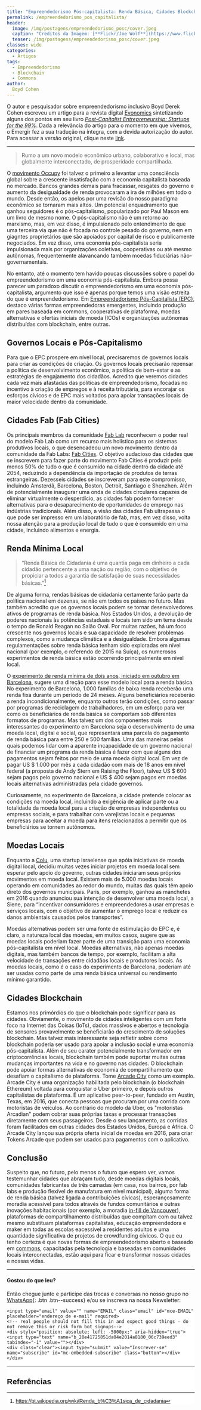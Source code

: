 ```yaml
---
title: "Empreendedorismo Pós-capitalista: Renda Básica, Cidades Blockchain e Moedas Locais"
permalink: /empreendedorismo_pos_capitalista/
header:
  image: /img/postagens/empreendedorismo_posc/cover.jpeg
  caption: "Creditos da Imagem: [**Flickr/Joe Wolf**](https://www.flickr.com/photos/joebehr/19885871121)"
  teaser: /img/postagens/empreendedorismo_posc/cover.jpeg
classes: wide
categories:
  - Artigos
tags:
  - Empreendedorismo
  - Blockchain
  - Commons
author:
  Boyd Cohen
---
```


O autor e pesquisador sobre empreendedorismo inclusivo Boyd Derek Cohen escreveu um artigo para a revista digital [Evonomics](https://evonomics.com/) sintetizando alguns dos pontos em seu livro [*Post-Capitalist Entrepreneurship: Startups for the 99%*](https://www.amazon.com/Post-Capitalist-Entrepreneurship-Startups-Boyd-Cohen/dp/1138713392). Dada a relevância do artigo para o momento em que vivemos, o Emergir fez a sua tradução na íntegra, com a devida autorização do autor.
Para acessar a versão original, clique neste [link](https://evonomics.com/post-capitalism-entrepreneurship/?utm_source=facebook&utm_campaign=organic).

---

> Rumo a um novo modelo econômico urbano, colaborativo e local, mas globalmente interconectado, de prosperidade compartilhada.

O [movimento Occupy](https://pt.wikipedia.org/wiki/Occupy_Wall_Street) foi talvez o primeiro a levantar uma consciência global sobre a crescente insatisfação com a economia capitalista baseada no mercado. Bancos grandes demais para fracassar, resgates do governo e aumento da desigualdade de renda provocaram a ira de milhões em todo o mundo. Desde então, os apelos por uma revisão do nosso paradigma econômico se tornaram mais altos. Um potencial enquadramento que ganhou seguidores é o pós-capitalismo, popularizado por Paul Mason em um livro de mesmo nome. O pós-capitalismo não é um retorno ao marxismo, mas, em vez disso, é impulsionado pelo entendimento de que uma terceira via que não é focada no controle pesado do governo, nem em giagntes proprietários que são apoiados por capital de risco e publicamente negociados. Em vez disso, uma economia pós-capitalista seria impulsionada mais por organizações coletivas, cooperativas ou até mesmo autônomas, frequentemente alavancando também moedas fiduciárias não-governamentais.

No entanto, até o momento tem havido poucas discussões sobre o papel do empreendedorismo em uma economia pós-capitalista. Embora possa parecer um paradoxo discutir o empreendedorismo em uma economia pós-capitalista, argumento que isso é apenas porque temos uma visão estreita do que é empreendedorismo. Em [Empreendedorismo Pós-Capitalista (EPC)](https://www.amazon.com/Post-Capitalist-Entrepreneurship-Startups-Boyd-Cohen/dp/1138713392), destaco várias formas empreendedoras emergentes, incluindo produção em pares baseada em commons, cooperativas de plataforma, moedas alternativas e ofertas iniciais de moeda (ICOs) e organizações autônomas distribuídas com blockchain, entre outras.

## Governos Locais e Pós-Capitalismo

Para que o EPC prospere em nível local, precisaremos de governos locais para criar as condições de criação. Os governos locais precisarão repensar a política de desenvolvimento econômico, a política de bem-estar e as estratégias de engajamento dos cidadãos. Acredito que veremos cidades cada vez mais afastadas das políticas de empreendedorismo, focadas no incentivo à criação de empregos e à receita tributária, para encorajar os esforços cívicos e de EPC mais voltados para apoiar transações locais de maior velocidade dentro da comunidade.

## Cidades Fab (Fab Cities)

Os principais membros da comunidade [Fab Lab](https://pt.wikipedia.org/wiki/Fab_lab) reconhecem o poder real do modelo Fab Lab como um recurso mais holístico para os sistemas produtivos locais, o que desencadeou um novo movimento dentro da comunidade da Fab Labs: [Fab Cities](http://fab.city/). O objetivo audacioso das cidades que se inscrevem para fazer parte do movimento Fab Cities é produzir pelo menos 50% de tudo o que é consumido na cidade dentro da cidade até 2054, reduzindo a dependência da importação de produtos de terras estrangeiras. Dezesseis cidades se inscreveram para este compromisso, incluindo Amsterdã, Barcelona, Boston, Detroit, Santiago e Shenzhen. Além de potencialmente inaugurar uma onda de cidades circulares capazes de eliminar virtualmente o desperdício, as cidades fab podem fornecer alternativas para o desaparecimento de oportunidades de emprego nas indústrias tradicionais. Além disso, a visão das cidades Fab ultrapassa o que pode ser impresso em um laboratório de fab, mas, em vez disso, volta nossa atenção para a produção local de tudo o que é consumido em uma cidade, incluindo alimentos e energia.

## Renda Mínima Local

> “Renda Básica de Cidadania é uma quantia paga em dinheiro a cada cidadão pertencente a uma nação ou região, com o objetivo de propiciar a todos a garantia de satisfação de suas necessidades básicas.”[^1]

De alguma forma, rendas básicas de cidadania certamente farão parte da política nacional em dezenas, se não em todos os países no futuro. Mas também acredito que os governos locais podem se tornar desenvolvedores ativos de programas de renda básica. Nos Estados Unidos, a devolução de poderes nacionais às potências estaduais e locais tem sido um tema desde o tempo de Ronald Reagan no Salão Oval. Por muitas razões, há um foco crescente nos governos locais e sua capacidade de resolver problemas complexos, como a mudança climática e a desigualdade. Embora algumas regulamentações sobre renda básica tenham sido exploradas em nível nacional (por exemplo, o referendo de 2015 na Suíça), os numerosos experimentos de renda básica estão ocorrendo principalmente em nível local.

O [experimento de renda mínima de dois anos, iniciado em outubro em Barcelona](http://basicincome.org/news/2017/08/barcelona-spain-design-minimum-income-experiment-finalized/), sugere uma direção para esse modelo local para a renda básica. No experimento de Barcelona, 1.000 famílias de baixa renda receberão uma renda fixa durante um período de 24 meses. Alguns beneficiários receberão a renda incondicionalmente, enquanto outros terão condições, como passar por programas de reciclagem de trabalhadores, em um esforço para ver como os beneficiários de renda básica se comportam sob diferentes formatos de programas. Mas talvez um dos componentes mais interessantes do experimento em Barcelona seja o desenvolvimento de uma moeda local, digital e social, que representará uma parcela do pagamento de renda básica para entre 250 e 500 famílias. Uma das maneiras pelas quais podemos lidar com a aparente incapacidade de um governo nacional de financiar um programa da renda básica é fazer com que alguns dos pagamentos sejam feitos por meio de uma moeda digital local. Em vez de pagar US $ 1.000 por mês a cada cidadão com mais de 18 anos em nível federal (a proposta de Andy Stern em Raising the Floor), talvez US $ 600 sejam pagos pelo governo nacional e US $ 400 sejam pagos em moedas locais alternativas administradas pela cidade governos.

Curiosamente, no experimento de Barcelona, a cidade pretende colocar as condições na moeda local, incluindo a exigência de aplicar parte ou a totalidade da moeda local para a criação de empresas independentes ou empresas sociais, e para trabalhar com varejistas locais e pequenas empresas para aceitar a moeda para itens relacionados a permitir que os beneficiários se tornem autônomos.

## Moedas Locais

Enquanto a [Colu](https://www.colu.com/), uma startup israelense que apóia iniciativas de moeda digital local, decidiu muitas vezes iniciar projetos em moeda local sem esperar pelo apoio do governo, outras cidades iniciaram seus próprios movimentos em moeda local. Existem mais de 5.000 moedas locais operando em comunidades ao redor do mundo, muitas das quais têm apoio direto dos governos municipais. Paris, por exemplo, ganhou as manchetes em 2016 quando anunciou sua intenção de desenvolver uma moeda local, a Siene, para “incentivar consumidores e empreendedores a usar empresas e serviços locais, com o objetivo de aumentar o emprego local e reduzir os danos ambientais causados pelos transportes”.

Moedas alternativas podem ser uma fonte de estimulação do EPC e, é claro, a natureza local das moedas, em muitos casos, sugere que as moedas locais poderiam fazer parte de uma transição para uma economia pós-capitalista em nível local. Moedas alternativas, não apenas moedas digitais, mas também bancos de tempo, por exemplo, facilitam a alta velocidade de transações entre cidadãos locais e produtores locais. As moedas locais, como é o caso do experimento de Barcelona, poderiam até ser usadas como parte de uma renda básica universal ou rendimento mínimo garantido.

## Cidades Blockchain

Estamos nos primórdios do que o blockchain pode significar para as cidades. Obviamente, o movimento de cidades inteligentes com um forte foco na Internet das Coisas (IoTs), dados massivos e abertos e tecnologia de sensores provavelmente se beneficiarão do crescimento de soluções blockchain. Mas talvez mais interessante seja refletir sobre como blockchain poderia ser usado para apoiar a inclusão social e uma economia pós-capitalista. Além de seu carater potencialmente transformador em criptocorrências locais, blockchain também pode suportar muitas outras mudanças importantes na vida e no governo nas cidades. O blockchain pode apoiar formas alternativas de economia de compartilhamento que desafiam o capitalismo de plataforma. Tome [Arcade City](https://arcade.city/) como um exemplo. Arcade City é uma organização habilitada pelo blockchain (o blockchain Ethereum) voltada para conquistar o Uber primeiro, e depois outros capitalistas de plataforma. É um aplicativo peer-to-peer, fundado em Austin, Texas, em 2016, que conecta pessoas que procuram por uma corrida com motoristas de veículos. Ao contrário do modelo da Uber, os "motoristas Arcadian" podem cobrar suas próprias taxas e processar transações diretamente com seus passageiros. Desde o seu lançamento, as corridas foram facilitados em outras cidades dos Estados Unidos, Europa e África. O Arcade City lançou sua própria oferta inicial de moedas em 2016, para criar Tokens Arcade que podem ser usados para pagamentos com o aplicativo.

## Conclusão

Suspeito que, no futuro, pelo menos o futuro que espero ver, vamos testemunhar cidades que abraçam tudo, desde moedas digitais locais, comunidades fabricantes de três camadas (em casa, nos bairros, por fab labs e produção flexível de manufatura em nível municipal), alguma forma de renda básica (talvez ligada a contribuições cívicas), esperançosamente moradia acessível para todos através de fundos comunitários e outras inovações habitacionais (por exemplo, a moradia [in-fill de Vancouver](https://thetyee.ca/News/2017/03/09/infillmap/)), plataformas de compartilhamento distribuídas que compitam com ou talvez mesmo substituam plataformas capitalistas, educação empreendedora e maker em todas as escolas eacessível a residentes adultos e uma quantidade significativa de projetos de crowdfunding cívicos. O que eu tenho certeza é que novas formas de empreendedorismo aberto e baseado em [commons](https://en.wikipedia.org/wiki/Commons), capacitadas pela tecnologia e baseadas em comunidades locais interconectadas, estão aqui para ficar e transformar nossas cidades e nossas vidas.

---

#### Gostou do que leu?

Então chegue junto e participe das trocas e conversas no nosso grupo no [<i class="fab fa-whatsapp"></i> WhatsApp](https://chat.whatsapp.com/4DzwqHLNBkMJ8gCQ3MEeLb){: .btn .btn--success} e/ou se inscreva na nossa Newsletter:

<!-- Begin MailChimp Signup Form -->
<link href="//cdn-images.mailchimp.com/embedcode/horizontal-slim-10_7.css" rel="stylesheet" type="text/css">
<style type="text/css">
	#mc_embed_signup{background:#fff; clear:left; font:14px Helvetica,Arial,sans-serif; width:100%;}
	/* Add your own MailChimp form style overrides in your site stylesheet or in this style block.
	   We recommend moving this block and the preceding CSS link to the HEAD of your HTML file. */
</style>
<div id="mc_embed_signup">
<form action="https://emergir.us16.list-manage.com/subscribe/post?u=28e41725851da04e2014a8180&amp;id=06c739eed3" method="post" id="mc-embedded-subscribe-form" name="mc-embedded-subscribe-form" class="validate" target="_blank" novalidate>
    <div id="mc_embed_signup_scroll">

	<input type="email" value="" name="EMAIL" class="email" id="mce-EMAIL" placeholder="endereço de e-mail" required>
    <!-- real people should not fill this in and expect good things - do not remove this or risk form bot signups-->
    <div style="position: absolute; left: -5000px;" aria-hidden="true"><input type="text" name="b_28e41725851da04e2014a8180_06c739eed3" tabindex="-1" value=""></div>
    <div class="clear"><input type="submit" value="Inscrever-se" name="subscribe" id="mc-embedded-subscribe" class="button"></div>
    </div>
</form>
</div>

<!--End mc_embed_signup-->


---

## Referências

[^1]: https://pt.wikipedia.org/wiki/Renda_b%C3%A1sica_de_cidadania
